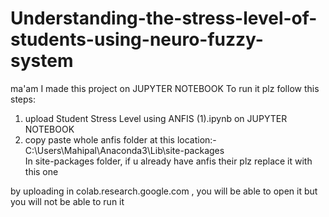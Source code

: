 # Understanding-the-stress-level-of-students-using-neuro-fuzzy-system
ma'am I made this project on JUPYTER NOTEBOOK 
To run it plz follow this steps:
1. upload Student Stress Level using ANFIS (1).ipynb on JUPYTER NOTEBOOK
2. copy paste whole anfis folder at this location:-
   C:\Users\Mahipal\Anaconda3\Lib\site-packages\
   In site-packages folder, if u already have anfis their plz replace it with this one
   
by uploading in colab.research.google.com , you will be able to open it but you will not be able to run it 
